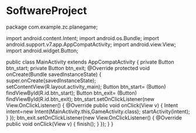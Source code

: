 # SoftwareProject
package com.example.zc.planegame;


import android.content.Intent;
import android.os.Bundle;
import android.support.v7.app.AppCompatActivity;
import android.view.View;
import android.widget.Button;

public class MainActivity extends AppCompatActivity {
    private Button btn_start;
    private Button btn_exit;
    @Override
    protected void onCreate(Bundle savedInstanceState) {
        super.onCreate(savedInstanceState);
        setContentView(R.layout.activity_main);
        Button btn_start= (Button) findViewById(R.id.btn_start);
        Button btn_exit= (Button) findViewById(R.id.btn_exit);
        btn_start.setOnClickListener(new View.OnClickListener() {
            @Override
            public void onClick(View v) {
                Intent intent=new Intent(MainActivity.this,GameActivity.class);
                startActivity(intent);
            }
        });
        btn_exit.setOnClickListener(new View.OnClickListener() {
            @Override
            public void onClick(View v) {
                finish();
            }
        });
    }
}
